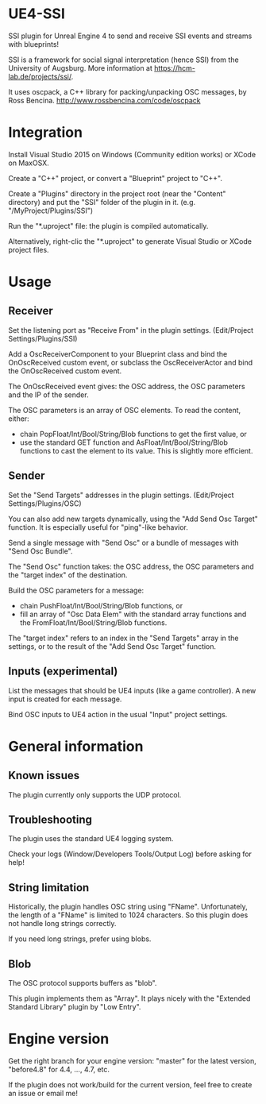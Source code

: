 UE4-SSI
=======

SSI plugin for Unreal Engine 4 to send and receive SSI events and streams with blueprints!

SSI is a framework for social signal interpretation (hence SSI) from the University of Augsburg. More information at https://hcm-lab.de/projects/ssi/.

It uses oscpack, a C++ library for packing/unpacking OSC messages, by Ross Bencina. http://www.rossbencina.com/code/oscpack


# Integration

Install Visual Studio 2015 on Windows (Community edition works) or XCode on MaxOSX.

Create a "C++" project, or convert a "Blueprint" project to "C++".

Create a "Plugins" directory in the project root (near the "Content" directory) and put the "SSI" folder of the plugin in it.
(e.g. "/MyProject/Plugins/SSI")

Run the "*.uproject" file: the plugin is compiled automatically.

Alternatively, right-clic the "*.uproject" to generate Visual Studio or XCode project files.


# Usage

## Receiver

Set the listening port as "Receive From" in the plugin settings. (Edit/Project Settings/Plugins/SSI)

Add a OscReceiverComponent to your Blueprint class and bind the OnOscReceived custom event, or
subclass the OscReceiverActor and bind the OnOscReceived custom event.

The OnOscReceived event gives: the OSC address, the OSC parameters and the IP of the sender.

The OSC parameters is an array of OSC elements. To read the content, either:
 - chain PopFloat/Int/Bool/String/Blob functions to get the first value, or
 - use the standard GET function and AsFloat/Int/Bool/String/Blob functions to cast the element to its value. This is slightly more efficient.

## Sender

Set the "Send Targets" addresses in the plugin settings. (Edit/Project Settings/Plugins/OSC)

You can also add new targets dynamically, using the "Add Send Osc Target" function.
It is especially useful for "ping"-like behavior.

Send a single message with "Send Osc" or a bundle of messages with "Send Osc Bundle".

The "Send Osc" function takes: the OSC address, the OSC parameters and the "target index" of the destination.

Build the OSC parameters for a message:
 - chain PushFloat/Int/Bool/String/Blob functions, or
 - fill an array of "Osc Data Elem" with the standard array functions and the FromFloat/Int/Bool/String/Blob functions.

The "target index" refers to an index in the "Send Targets" array in the settings,
or to the result of the "Add Send Osc Target" function.

## Inputs (experimental)

List the messages that should be UE4 inputs (like a game controller). A new input is created for each message.

Bind OSC inputs to UE4 action in the usual "Input" project settings.


# General information

## Known issues
The plugin currently only supports the UDP protocol.

## Troubleshooting

The plugin uses the standard UE4 logging system.

Check your logs (Window/Developers Tools/Output Log) before asking for help!

## String limitation

Historically, the plugin handles OSC string using "FName". Unfortunately, the length of
a "FName" is limited to 1024 characters. So this plugin does not handle long strings correctly.

If you need long strings, prefer using blobs.

## Blob

The OSC protocol supports buffers as "blob".

This plugin implements them as "Array<uint8>". It plays nicely with the "Extended Standard Library" plugin by "Low Entry".


# Engine version

Get the right branch for your engine version: "master" for the latest version, "before4.8" for 4.4, ..., 4.7, etc.

If the plugin does not work/build for the current version, feel free to create an issue or email me!
